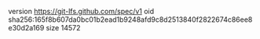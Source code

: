 version https://git-lfs.github.com/spec/v1
oid sha256:165f8b607da0bc01b2ead1b9248afd9c8d2513840f2822674c86ee8e30d2a169
size 14572
